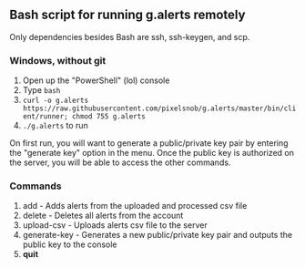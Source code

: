 
## Bash script for running g.alerts remotely

Only dependencies besides Bash are ssh, ssh-keygen, and scp.

### Windows, without git

1. Open up the "PowerShell" (lol) console
1. Type `bash`
1. `curl -o g.alerts https://raw.githubusercontent.com/pixelsnob/g.alerts/master/bin/client/runner; chmod 755 g.alerts`
1. `./g.alerts` to run

On first run, you will want to generate a public/private key pair by entering the "generate key" option in the menu. Once the public key is authorized on the server, you will be able to access the other commands.

### Commands

1. add - Adds alerts from the uploaded and processed csv file
2. delete - Deletes all alerts from the account
3. upload-csv - Uploads alerts csv file to the server
4. generate-key - Generates a new public/private key pair and outputs the public key to the console
5. **quit**
